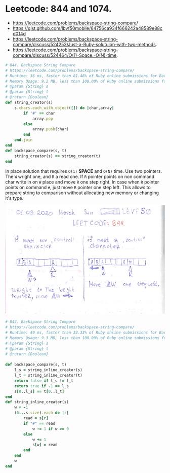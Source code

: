 # Leetcode: 844 and 1074.

- https://leetcode.com/problems/backspace-string-compare/
- https://gist.github.com/lbvf50mobile/64756ca934f666242a48589e88cd014d
- https://leetcode.com/problems/backspace-string-compare/discuss/524253/Just-a-Ruby-solutuion-with-two-methods.
- https://leetcode.com/problems/backspace-string-compare/discuss/524464/O(1)-Space.-O(N)-time.

```Ruby
# 844. Backspace String Compare
# https://leetcode.com/problems/backspace-string-compare/
# Runtime: 36 ms, faster than 81.48% of Ruby online submissions for Backspace String Compare.
# Memory Usage: 9.2 MB, less than 100.00% of Ruby online submissions for Backspace String Compare.
# @param {String} s
# @param {String} t
# @return {Boolean}
def string_creator(s)
    s.chars.each_with_object([]) do |char,array|
        if '#' == char
            array.pop
        else
            array.push(char)
        end
    end.join
end
def backspace_compare(s, t)
    string_creator(s) == string_creator(t)
end
```

In place solution that requires `O(1)` **SPACE** and `O(N)` time. Use two pointers.  The `W` wright one, and `R` a read one.  If `R` pointer points on non command char write in on `W` place and move `R` one step right.  In case when `R` pointer points on command `#`, just move `R` pointer one step left. This allows to prepare string to comparison without allocating new memory or changing it's type.

![Using w and r pointer to change string in place.](01.png)

```Ruby
# 844. Backspace String Compare
# https://leetcode.com/problems/backspace-string-compare/
# Runtime: 40 ms, faster than 33.33% of Ruby online submissions for Backspace String Compare.
# Memory Usage: 9.3 MB, less than 100.00% of Ruby online submissions for Backspace String Compare.
# @param {String} s
# @param {String} t
# @return {Boolean}

def backspace_compare(s, t)
    l_s = string_inline_creator(s)
    l_t = string_inline_creator(t)
    return false if l_s != l_t
    return true if -1 == l_s
    s[0..l_s] == t[0..l_t] 
end
def string_inline_creator(s)
    w = -1
    (0...s.size).each do |r|
        read = s[r]
        if "#" == read
            w -= 1 if w >= 0 
        else
            w += 1
            s[w] = read
        end
    end
    w
end
```